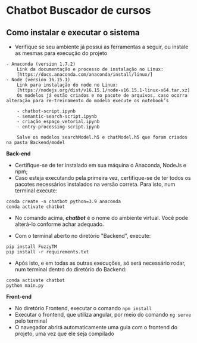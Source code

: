 # Chatbot Buscador de cursos

## Como instalar e executar o sistema

- Verifique se seu ambiente já possui as ferramentas a seguir, ou instale as mesmas para execução do projeto
```
- Anaconda (version 1.7.2)
	Link da documentação e processo de instalação no Linux:
	[https://docs.anaconda.com/anaconda/install/linux/]
- Node (version 16.15.1)
	Link para instalação do node no Linux:
	[https://nodejs.org/dist/v16.15.1/node-v16.15.1-linux-x64.tar.xz]
	Os modelos já estão criados e no pacote de arquivos, caso ocorra alteração para re-treinamento do modelo execute os notebook’s

	- chatbot-script.ipynb
	- semantic-search-script.ipynb
	- criação_espaço_vetorial.ipynb
	- entry-processing-script.ipynb
	
	Salve os modelos searchModel.h5 e chatModel.h5 que foram criados na pasta Backend/model

```
**Back-end**

- Certifique-se de ter instalado em sua máquina o Anaconda, NodeJs e npm;
- Caso esteja executando pela primeira vez, certifique-se de ter todos os pacotes necessários instalados na versão correta. Para isto, num terminal execute:
 
```
conda create -n chatbot python=3.9 anaconda
conda activate chatbot

```
- No comando acima, ***chatbot*** é o nome do ambiente virtual. Você pode alterá-lo conforme achar adequado.

- Com o terminal aberto no diretório "Backend", execute:

```
pip install FuzzyTM
pip install -r requirements.txt

```
- Após isto, e em todas as outras execuções, só será necessário rodar, num terminal dentro do diretório do Backend:

```
conda activate chatbot
python main.py

```

**Front-end**

- No diretório Frontend, executar o comando ```npm install``` 
- Executar o frontend, que utiliza angular, por meio do comando ```ng serve``` pelo terminal
- O navegador abrirá automaticamente uma guia com o frontend do projeto, uma vez que ele seja compilado
